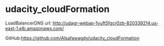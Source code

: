 # udacity_cloudFormation
LoadBalancerDNS url: http://udagr-webap-1vuft5fgcr0zb-820339214.us-east-1.elb.amazonaws.com/

GitHub:https://github.com/Alsafawagdy/udacity_cloudFormation